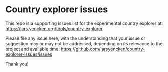 # Country explorer issues

This repo is a supporting issues list for the experimental country explorer at: https://lars.yencken.org/tools/country-explorer

Please file any issue here, with the understanding that your issue or suggestion may or may not be addressed, depending on its relevance to the project and available time: https://github.com/larsyencken/country-explorer-issues/issues

Thank you!
